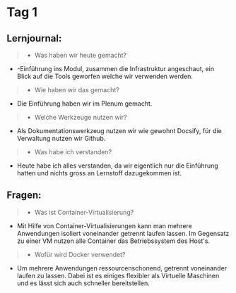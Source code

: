 # Tag 1

## Lernjournal:

> * Was haben wir heute gemacht?

* -Einführung ins Modul, zusammen die Infrastruktur angeschaut, ein Blick auf die Tools geworfen welche wir verwenden werden.

> * Wie haben wir das gemacht?

* Die Einführung haben wir im Plenum gemacht.

> * Welche Werkzeuge nutzen wir?

* Als Dokumentationswerkzeug nutzen wir wie gewohnt Docsify, für die Verwaltung nutzen wir  Github.

> * Was habe ich verstanden?

* Heute habe ich alles verstanden, da wir eigentlich nur die Einführung hatten und nichts gross an Lernstoff dazugekommen ist.

## Fragen:

> * Was ist Container-Virtualisierung?

* Mit Hilfe von Container-Virtualisierungen kann man mehrere Anwendungen isoliert voneinander getrennt laufen lassen. Im Gegensatz zu einer VM nutzen alle Container das Betriebssystem des Host's.

> * Wofür wird Docker verwendet?

* Um mehrere Anwendungen ressourcenschonend, getrennt voneinander laufen zu lassen. Dabei ist es einiges flexibler als Virtuelle Maschinen und es lässt sich auch schneller bereitstellen.
